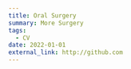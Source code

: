 ```yaml
---
title: Oral Surgery
summary: More Surgery
tags:
  - CV
date: 2022-01-01
external_link: http://github.com
---
```

